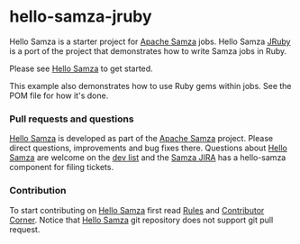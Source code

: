 hello-samza-jruby
=================

Hello Samza is a starter project for [Apache Samza](http://samza.apache.org/) jobs.  Hello Samza [JRuby](http://jruby.org) is a port of the project that demonstrates how to write Samza jobs in Ruby.

Please see [Hello Samza](http://samza.apache.org/startup/hello-samza/0.10/) to get started.

This example also demonstrates how to use Ruby gems within jobs.  See the POM file for how it's done.

### Pull requests and questions

[Hello Samza](http://samza.apache.org/startup/hello-samza/0.10/) is developed as part of the [Apache Samza](http://samza.apache.org) project. Please direct questions, improvements and bug fixes there. Questions about [Hello Samza](http://samza.apache.org/startup/hello-samza/0.10/) are welcome on the [dev list](http://samza.apache.org/community/mailing-lists.html) and the [Samza JIRA](https://issues.apache.org/jira/browse/SAMZA) has a hello-samza component for filing tickets.

### Contribution

To start contributing on [Hello Samza](http://samza.apache.org/startup/hello-samza/0.10/) first read [Rules](http://samza.apache.org/contribute/rules.html) and [Contributor Corner](https://cwiki.apache.org/confluence/display/SAMZA/Contributor%27s+Corner). Notice that [Hello Samza](http://samza.apache.org/startup/hello-samza/0.10/) git repository does not support git pull request.
